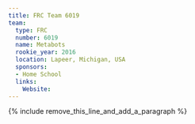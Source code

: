 ```yaml
---
title: FRC Team 6019
team:
  type: FRC
  number: 6019
  name: Metabots
  rookie_year: 2016
  location: Lapeer, Michigan, USA
  sponsors:
  - Home School
  links:
    Website:
---
```


{% include remove_this_line_and_add_a_paragraph %}